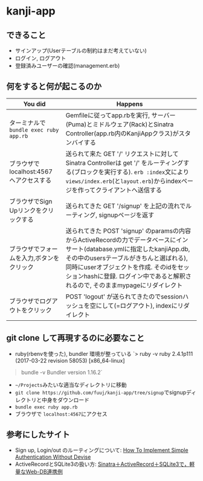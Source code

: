 # kanji-app
## できること
- サインアップ(Userテーブルの制約はまだ考えていない)
- ログイン, ログアウト
- 登録済みユーザーの確認(management.erb)
## 何をすると何が起こるのか
You did | Happens
------- | -------
ターミナルで`bundle exec ruby app.rb` | Gemfileに従ってapp.rbを実行, サーバー(Puma)とミドルウェア(Rack)とSinatra Controller(app.rb内のKanjiAppクラス)がスタンバイする
ブラウザで localhost:4567 へアクセスする | 送られて来た GET '/' リクエストに対してSinatra Controllerは get '/' をルーティングする(ブロックを実行する). `erb :index`文により`views/index.erb`(と`layout.erb`)からindexページを作ってクライアントへ送信する
ブラウザでSign Upリンクをクリックする | 送られてきた GET '/signup' を上記の流れでルーティング, signupページを返す
ブラウザでフォームを入力,ボタンをクリック | 送られてきた POST 'signup' のparamsの内容からActiveRecordの力でデータベースにインサート(database.ymlに指定したkanjiApp.db, その中のusersテーブルがきちんと選ばれる), 同時にuserオブジェクトを作成. そのidをセッションhashに登録. ログイン中であると解釈されるので, そのままmypageにリダイレクト
ブラウザでログアウトをクリック | POST 'logout' が送られてきたのでsessionハッシュを空にして(=ログアウト), indexにリダイレクト
## git clone して再現するのに必要なこと
- ruby(rbenvを使った), bundler 環境が整っている
`> ruby -v
ruby 2.4.1p111 (2017-03-22 revision 58053) [x86_64-linux]
> bundle -v
Bundler version 1.16.2`
- `~/Projects`みたいな適当なディレクトリに移動
- `git clone https://github.com/fuuj/kanji-app/tree/signup`でsignupディレクトリと中身をダウンロード
- `bundle exec ruby app.rb`
- ブラウザで `localhost:4567`にアクセス
## 参考にしたサイト
- Sign up, Login/out のルーティングについて:
[How To Implement Simple Authentication Without Devise](https://www.rubypigeon.com/posts/how-to-implement-simple-authentication-without-devise/)
- ActiveRecordとSQLite3の扱い方:
[Sinatra＋ActiveRecord＋SQLite3で，軽量なWeb-DB連携例](https://tamosblog.wordpress.com/2012/10/26/sinatra/)
